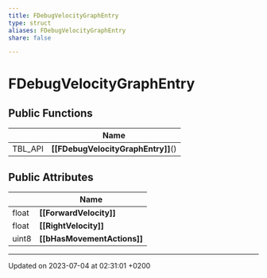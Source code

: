 ```yaml
---
title: FDebugVelocityGraphEntry
type: struct
aliases: FDebugVelocityGraphEntry
share: false

---
```


# FDebugVelocityGraphEntry





## Public Functions

|                | Name           |
| -------------- | -------------- |
| TBL_API | **[[FDebugVelocityGraphEntry]]**() |

## Public Attributes

|                | Name           |
| -------------- | -------------- |
| float | **[[ForwardVelocity]]**  |
| float | **[[RightVelocity]]**  |
| uint8 | **[[bHasMovementActions]]**  |

-------------------------------

Updated on 2023-07-04 at 02:31:01 +0200
